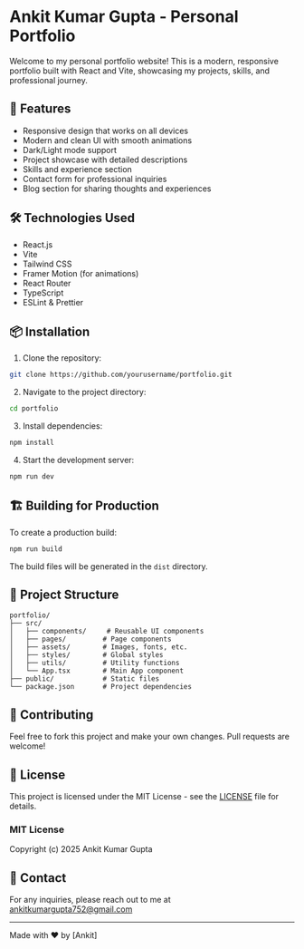 # Ankit Kumar Gupta - Personal Portfolio

Welcome to my personal portfolio website! This is a modern, responsive portfolio built with React and Vite, showcasing my projects, skills, and professional journey.

## 🚀 Features

- Responsive design that works on all devices
- Modern and clean UI with smooth animations
- Dark/Light mode support
- Project showcase with detailed descriptions
- Skills and experience section
- Contact form for professional inquiries
- Blog section for sharing thoughts and experiences

## 🛠️ Technologies Used

- React.js
- Vite
- Tailwind CSS
- Framer Motion (for animations)
- React Router
- TypeScript
- ESLint & Prettier

## 📦 Installation

1. Clone the repository:
```bash
git clone https://github.com/yourusername/portfolio.git
```

2. Navigate to the project directory:
```bash
cd portfolio
```

3. Install dependencies:
```bash
npm install
```

4. Start the development server:
```bash
npm run dev
```

## 🏗️ Building for Production

To create a production build:

```bash
npm run build
```

The build files will be generated in the `dist` directory.

## 📝 Project Structure

```
portfolio/
├── src/
│   ├── components/     # Reusable UI components
│   ├── pages/         # Page components
│   ├── assets/        # Images, fonts, etc.
│   ├── styles/        # Global styles
│   ├── utils/         # Utility functions
│   └── App.tsx        # Main App component
├── public/            # Static files
└── package.json       # Project dependencies
```

## 🤝 Contributing

Feel free to fork this project and make your own changes. Pull requests are welcome!

## 📄 License

This project is licensed under the MIT License - see the [LICENSE](LICENSE) file for details.

### MIT License

Copyright (c) 2025 Ankit Kumar Gupta

## 📧 Contact

For any inquiries, please reach out to me at [ankitkumargupta752@gmail.com](mailto:ankitkumargupta752@gmail.com)

---

Made with ❤️ by [Ankit]
